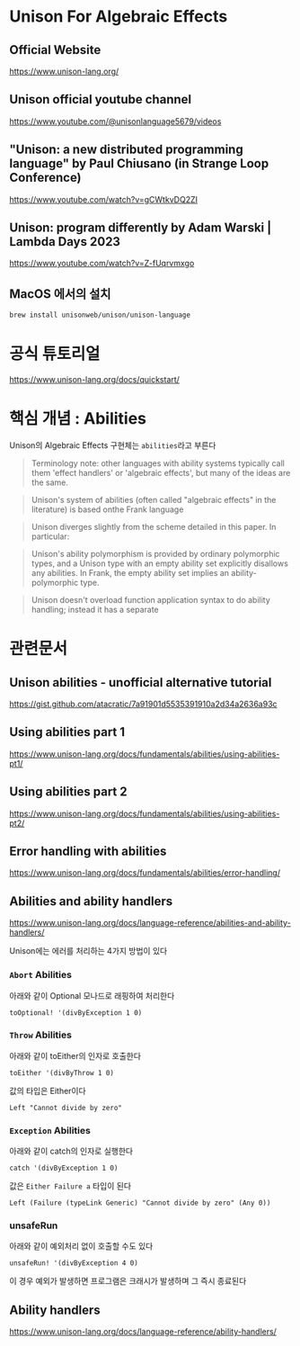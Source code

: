 # Unison For Algebraic Effects

## Official Website
https://www.unison-lang.org/

## Unison official youtube channel
https://www.youtube.com/@unisonlanguage5679/videos

## "Unison: a new distributed programming language" by Paul Chiusano (in Strange Loop Conference)

https://www.youtube.com/watch?v=gCWtkvDQ2ZI

## Unison: program differently by Adam Warski | Lambda Days 2023

https://www.youtube.com/watch?v=Z-fUqrvmxgo


## MacOS 에서의 설치
```sh
brew install unisonweb/unison/unison-language
```

# 공식 튜토리얼

https://www.unison-lang.org/docs/quickstart/

# 핵심 개념 : Abilities

Unison의 Algebraic Effects 구현체는 `abilities`라고 부른다

> Terminology note: other languages with ability systems typically call them 'effect handlers' or 'algebraic effects', but many of the ideas are the same.



> Unison's system of abilities (often called "algebraic effects" in the literature) is based onthe Frank language 

> Unison diverges slightly from the scheme detailed in this paper. In particular:

> Unison's ability polymorphism is provided by ordinary polymorphic types, and a Unison type with an empty ability set explicitly disallows any abilities. In Frank, the empty ability set implies an ability-polymorphic type.

> Unison doesn't overload function application syntax to do ability handling; instead it has a separate




# 관련문서


## Unison abilities - unofficial alternative tutorial
https://gist.github.com/atacratic/7a91901d5535391910a2d34a2636a93c

## Using abilities part 1
https://www.unison-lang.org/docs/fundamentals/abilities/using-abilities-pt1/

## Using abilities part 2
https://www.unison-lang.org/docs/fundamentals/abilities/using-abilities-pt2/

## Error handling with abilities
https://www.unison-lang.org/docs/fundamentals/abilities/error-handling/

## Abilities and ability handlers
https://www.unison-lang.org/docs/language-reference/abilities-and-ability-handlers/

Unison에는 에러를 처리하는 4가지 방법이 있다

### `Abort` Abilities

아래와 같이 Optional 모나드로 래핑하여 처리한다
```
toOptional! '(divByException 1 0)
```

### `Throw` Abilities

아래와 같이 toEither의 인자로 호출한다
```
toEither '(divByThrow 1 0)
```

값의 타입은 Either이다
```
Left "Cannot divide by zero"
```

### `Exception` Abilities

아래와 같이 catch의 인자로 실행한다

```
catch '(divByException 1 0)
```

값은  `Either Failure a` 타입이 된다

```
Left (Failure (typeLink Generic) "Cannot divide by zero" (Any 0))
```

### unsafeRun

아래와 같이 예외처리 없이 호출할 수도 있다
```
unsafeRun! '(divByException 4 0)
```

이 경우 예외가 발생하면 프로그램은 크래시가 발생하며 그 즉시 종료된다

## Ability handlers
https://www.unison-lang.org/docs/language-reference/ability-handlers/